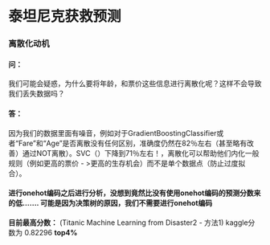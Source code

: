 # 泰坦尼克获救预测

### 离散化动机

#### 问：

我们可能会疑惑，为什么要将年龄，和票价这些信息进行离散化呢？这样不会导致我们丢失数据吗？

#### 答：

因为我们的数据里面有噪音，例如对于GradientBoostingClassifier或者“Fare”和“Age”是否离散没有任何区别，准确度仍然在82％左右（甚至略有改善）通过NOT离散）。SVC（）下降到71％左右！，离散化可以帮助他们内化一般规则（例如更高的票价 - >更高的生存机会）而不是单个数据点（防止过度拟合）。



#### 进行onehot编码之后进行分析，没想到竟然比没有使用onehot编码的预测分数来的低....... 可能是因为决策树的原因，我们不需要进行onehot编码


__目前最高分数：__ (Titanic Machine Learning from Disaster2 - 方法1) kaggle分数为 0.82296 __top4%__
